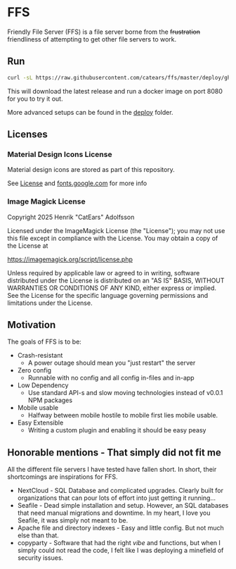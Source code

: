 # FFS

Friendly File Server (FFS) is a file server borne from the ~~frustration~~ friendliness of
attempting to get other file servers to work.

## Run

```bash
curl -sL https://raw.githubusercontent.com/catears/ffs/master/deploy/gh-deploy.sh | bash
```

This will download the latest release and run a docker image on port 8080 for you to try it out.

More advanced setups can be found in the [deploy](./deploy/) folder.

## Licenses

### Material Design Icons License

Material design icons are stored as part of this repository.

See
[License](https://raw.githubusercontent.com/google/material-design-icons/refs/heads/master/LICENSE)
and [fonts.google.com](https://fonts.google.com) for more info

### Image Magick License

Copyright 2025 Henrik "CatEars" Adolfsson

Licensed under the ImageMagick License (the "License"); you may not use this file except in
compliance with the License. You may obtain a copy of the License at

https://imagemagick.org/script/license.php

Unless required by applicable law or agreed to in writing, software distributed under the License is
distributed on an "AS IS" BASIS, WITHOUT WARRANTIES OR CONDITIONS OF ANY KIND, either express or
implied. See the License for the specific language governing permissions and limitations under the
License.

## Motivation

The goals of FFS is to be:

-   Crash-resistant
    -   A power outage should mean you "just restart" the server
-   Zero config
    -   Runnable with no config and all config in-files and in-app
-   Low Dependency
    -   Use standard API-s and slow moving technologies instead of v0.0.1 NPM packages
-   Mobile usable
    -   Halfway between mobile hostile to mobile first lies mobile usable.
-   Easy Extensible
    -   Writing a custom plugin and enabling it should be easy peasy

## Honorable mentions - That simply did not fit me

All the different file servers I have tested have fallen short. In short, their shortcomings are
inspirations for FFS.

-   NextCloud - SQL Database and complicated upgrades. Clearly built for organizations that can pour
    lots of effort into just getting it running...
-   Seafile - Dead simple installation and setup. However, an SQL databases that need manual
    migrations and downtime. In my heart, I love you Seafile, it was simply not meant to be.
-   Apache file and directory indexes - Easy and little config. But not much else than that.
-   copyparty - Software that had the right _vibe_ and functions, but when I simply could not read the
    code, I felt like I was deploying a minefield of security issues.
